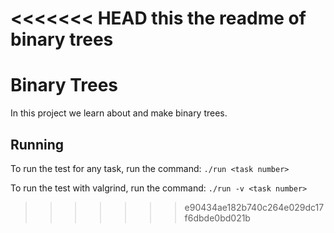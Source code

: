 <<<<<<< HEAD
this the readme of binary trees
=======
# Binary Trees

In this project we learn about and make binary trees.

## Running

To run the test for any task, run the command: `./run <task number>`

To run the test with valgrind, run the command: `./run -v <task number>`
>>>>>>> e90434ae182b740c264e029dc17f6dbde0bd021b
